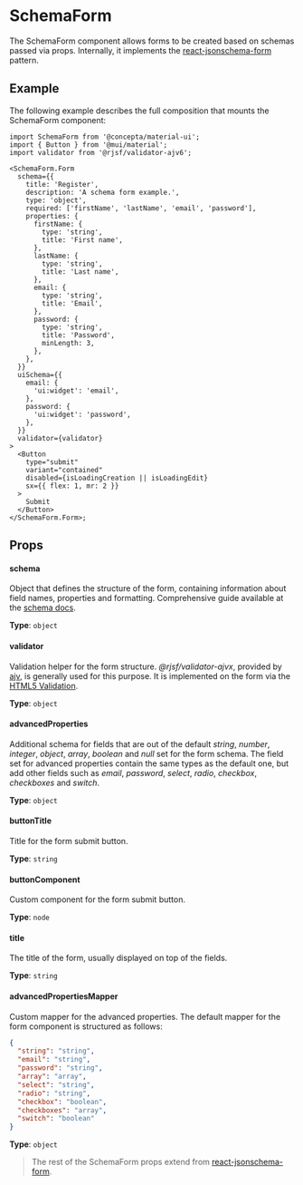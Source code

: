 # SchemaForm

The SchemaForm component allows forms to be created based on schemas passed via props. Internally, it implements the [react-jsonschema-form](https://rjsf-team.github.io/react-jsonschema-form/docs/) pattern.

## Example

The following example describes the full composition that mounts the SchemaForm component:

```tsx
import SchemaForm from '@concepta/material-ui';
import { Button } from '@mui/material';
import validator from '@rjsf/validator-ajv6';

<SchemaForm.Form
  schema={{
    title: 'Register',
    description: 'A schema form example.',
    type: 'object',
    required: ['firstName', 'lastName', 'email', 'password'],
    properties: {
      firstName: {
        type: 'string',
        title: 'First name',
      },
      lastName: {
        type: 'string',
        title: 'Last name',
      },
      email: {
        type: 'string',
        title: 'Email',
      },
      password: {
        type: 'string',
        title: 'Password',
        minLength: 3,
      },
    },
  }}
  uiSchema={{
    email: {
      'ui:widget': 'email',
    },
    password: {
      'ui:widget': 'password',
    },
  }}
  validator={validator}
>
  <Button
    type="submit"
    variant="contained"
    disabled={isLoadingCreation || isLoadingEdit}
    sx={{ flex: 1, mr: 2 }}
  >
    Submit
  </Button>
</SchemaForm.Form>;
```

## Props

#### schema

Object that defines the structure of the form, containing information about field names, properties and formatting. Comprehensive guide available at the [schema docs](https://json-schema.org/learn/getting-started-step-by-step).

**Type**: `object`

#### validator

Validation helper for the form structure. _@rjsf/validator-ajvx_, provided by [ajv](https://github.com/ajv-validator/ajv), is generally used for this purpose. It is implemented on the form via the [HTML5 Validation](https://rjsf-team.github.io/react-jsonschema-form/docs/usage/validation#html5-validation).

**Type**: `object`

#### advancedProperties

Additional schema for fields that are out of the default _string_, _number_, _integer_, _object_, _array_, _boolean_ and _null_ set for the form schema. The field set for advanced properties contain the same types as the default one, but add other fields such as _email_, _password_, _select_, _radio_, _checkbox_, _checkboxes_ and _switch_.

**Type**: `object`

#### buttonTitle

Title for the form submit button.

**Type**: `string`

#### buttonComponent

Custom component for the form submit button.

**Type**: `node`

#### title

The title of the form, usually displayed on top of the fields.

**Type**: `string`

#### advancedPropertiesMapper

Custom mapper for the advanced properties. The default mapper for the form component is structured as follows:

```json
{
  "string": "string",
  "email": "string",
  "password": "string",
  "array": "array",
  "select": "string",
  "radio": "string",
  "checkbox": "boolean",
  "checkboxes": "array",
  "switch": "boolean"
}
```

**Type**: `object`

> The rest of the SchemaForm props extend from [react-jsonschema-form](https://rjsf-team.github.io/react-jsonschema-form/docs/).
